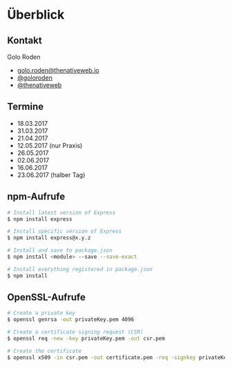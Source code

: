 # Überblick

## Kontakt

Golo Roden

- [golo.roden@thenativeweb.io](mailto:golo.roden@thenativeweb.io)
- [@goloroden](https://twitter.com/goloroden)
- [@thenativeweb](https://twitter.com/thenativeweb)

## Termine

- 18.03.2017
- 31.03.2017
- 21.04.2017
- 12.05.2017 (nur Praxis)
- 26.05.2017
- 02.06.2017
- 16.06.2017
- 23.06.2017 (halber Tag)

## npm-Aufrufe

```bash
# Install latest version of Express
$ npm install express

# Install specific version of Express
$ npm install express@x.y.z

# Install and save to package.json
$ npm install <module> --save --save-exact

# Install everything registered in package.json
$ npm install
```

## OpenSSL-Aufrufe

```bash
# Create a private key
$ openssl genrsa -out privateKey.pem 4096

# Create a certificate signing request (CSR)
$ openssl req -new -key privateKey.pem -out csr.pem

# Create the certificate
$ openssl x509 -in csr.pem -out certificate.pem -req -signkey privateKey.pem -days 365
```
